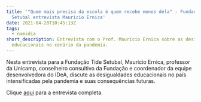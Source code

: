 ```yaml
---
title: '"Quem mais precisa da escola é quem recebe menos dela" - Fundação Tide
  Setubal entrevista Mauricio Ernica'
date: 2021-04-28T10:45:13Z
tags:
  - namidia
short_description: Entrevista com o Prof. Maurício Ernica sobre as desigualdades
  educacionais no cenário da pandemia.
---
```

Nesta entrevista para a Fundação Tide Setubal, Mauricio Ernica, professor da Unicamp, conselheiro consultivo da Fundação e coordenador da equipe desenvolvedora do IDeA, discute as desigualdades educacionais no país intensificadas pela pandemia e suas consequências futuras. 

Clique [aqui](https://fundacaotidesetubal.org.br/quem-mais-precisa-da-escola-e-quem-recebe-menos-dela-fundacao-tide-setubal-entrevista-mauricio-ernica/) para a entrevista completa. 



 

<!--EndFragment-->